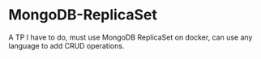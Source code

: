 # MongoDB-ReplicaSet
A TP I have to do, must use MongoDB ReplicaSet on docker, can use any language to add CRUD operations.
